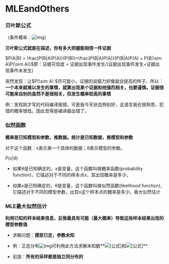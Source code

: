 # MLEandOthers

### 贝叶斯公式

（条件概率：![img](https://bkimg.cdn.bcebos.com/formula/e30d3c07ebac8545498b8acac60f34e8.svg)）

**贝叶斯公式就是在描述，你有多大把握能相信一件证据**

$P(A|B) = \frac{P(B|A)P(A)}{P(B)}=\frac{P(B|A)P(A)}{P(B|A)P(A) + P(B|\sim A)P(\sim A)}$即：证据可信度 = 证据出现事件发生/(证据出现事件发生+证据出现事件未发生)

突然发现：让$P(\sim A) $尽可能小，证据的说服力好像就会提高的样子，所以：**一个本来就难以发生的事情，就算出现某个证据和他强烈相关，也要谨慎。证据很可能来自别的虽然不是很相关，但发生概率较高的事情**

例：发现刚才写的代码编译报错，可是我今天状态特别好，这语言我也很熟悉，犯错的概率很低。因此觉得是编译器出错了。

### 似然函数

**概率是已知模型和参数，推数据。统计是已知数据，推模型和参数**

对于这个函数：x表示某一个具体的数据；θ表示模型的参数。

$P(x|\theta)$

+ 如果θ是已知确定的，x是变量，这个函数叫做概率函数(probability function)，它描述对于不同的样本点x，其出现概率是多少。

+ 如果x是已知确定的，θ是变量，这个函数叫做似然函数(likelihood function), 它描述对于不同的模型参数，出现x这个样本点的概率是多少。极大似然估计

### MLE最大似然估计

**利用已知的样本结果信息，反推最具有可能（最大概率）导致这些样本结果出现的模型参数值**

+ 求解问题：**模型已定，参数未知**

+ 例：正态分布![img](https://pic4.zhimg.com/80/v2-3013acd0b128bcc29cd4a4258f9bc6e7_720w.jpg)可利用此方法求解未知数**![[公式]](https://www.zhihu.com/equation?tex=%5Cmu)和![[公式]](https://www.zhihu.com/equation?tex=%5Csigma+)**

+ 前提：**所有的采样都是独立同分布的**
